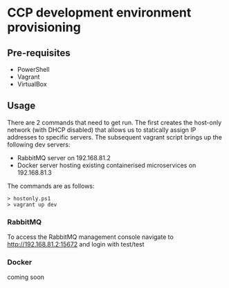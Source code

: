 # CCP development environment provisioning

## Pre-requisites

* PowerShell
* Vagrant
* VirtualBox

## Usage

There are 2 commands that need to get run. The first creates the host-only network (with DHCP disabled) that allows us to statically assign IP addresses to specific servers. The subsequent vagrant script brings up the following dev servers:
* RabbitMQ server on 192.168.81.2
* Docker server hosting existing containerised microservices on 192.168.81.3

The commands are as follows:

    > hostonly.ps1
    > vagrant up dev

### RabbitMQ

To access the RabbitMQ management console navigate to http://192.168.81.2:15672 and login with test/test

### Docker

coming soon
